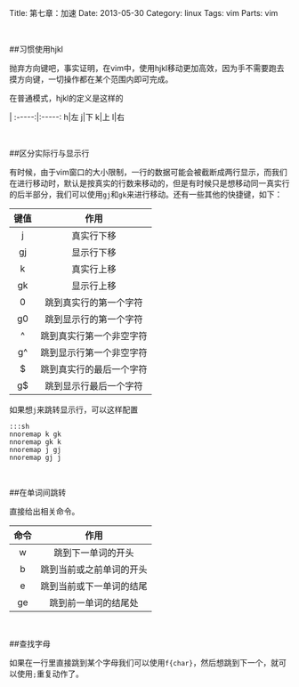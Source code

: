 Title: 第七章：加速
Date: 2013-05-30 
Category: linux
Tags: vim
Parts: vim

<br/>

##习惯使用hjkl

抛弃方向键吧，事实证明，在vim中，使用hjkl移动更加高效，因为手不需要跑去摸方向键，一切操作都在某个范围内即可完成。

在普通模式，hjkl的定义是这样的

|
:-----:|:-----:
h|左
j|下
k|上
l|右

<br/>

##区分实际行与显示行

有时候，由于vim窗口的大小限制，一行的数据可能会被截断成两行显示，而我们在进行移动时，默认是按真实的行数来移动的，但是有时候只是想移动同一真实行的后半部分，我们可以使用`gj`和`gk`来进行移动。还有一些其他的快捷键，如下：

键值|作用
:-----:|:-----:
j |真实行下移
gj | 显示行下移
k | 真实行上移
gk | 显示行上移
0 |跳到真实行的第一个字符
g0|跳到显示行的第一个字符
^|跳到真实行第一个非空字符
g^ |跳到显示行第一个非空字符
$|跳到真实行的最后一个字符
g$|跳到显示行最后一个字符

如果想`j`来跳转显示行，可以这样配置

    :::sh
    nnoremap k gk
    nnoremap gk k
    nnoremap j gj
    nnoremap gj j

<br/>

##在单词间跳转

直接给出相关命令。

命令|作用
:-----:|:-----:
w| 跳到下一单词的开头
b| 跳到当前或之前单词的开头
e| 跳到当前或下一单词的结尾
ge|跳到前一单词的结尾处

<br/>

##查找字母

如果在一行里直接跳到某个字母我们可以使用`f{char}`，然后想跳到下一个，就可以使用`;`重复动作了。

